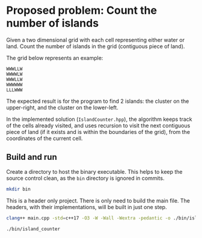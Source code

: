 # Proposed problem: Count the number of islands

Given a two dimensional grid with each cell representing either water or land. Count the number of islands in the grid (contiguous piece of land).

The grid below represents an example:

```
WWWLLW
WWWWLW
WWWLLW
WWWWWW
LLLWWW
```

The expected result is for the program to find 2 islands: the cluster on the upper-right, and the cluster on the lower-left.

In the implemented solution (`IslandCounter.hpp`), the algorithm keeps track of the cells already visited, and uses recursion to visit the next contiguous piece of land (if it exists and is within the boundaries of the grid), from the coordinates of the current cell.

## Build and run

Create a directory to host the binary executable. This helps to keep the source control clean, as the `bin` directory is ignored in commits.

```bash
mkdir bin
```

This is a header only project. There is only need to build the main file. The headers, with their implementations, will be built in just one step.

```bash
clang++ main.cpp -std=c++17 -O3 -W -Wall -Wextra -pedantic -o ./bin/island_counter
```

```bash
./bin/island_counter
```
